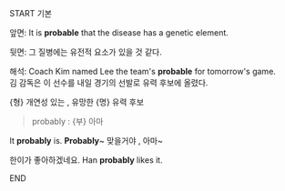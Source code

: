START
기본

앞면:
It is **probable** that the disease has a genetic element. 

뒷면:
그 질병에는 유전적 요소가 있을 것 같다.

해석:
Coach Kim named Lee the team's **probable** for tomorrow's game.  
김 감독은 이 선수를 내일 경기의 선발로 유력 후보에 올렸다.

{형} 개연성 있는 , 유망한
{명} 유력 후보

> probably : {부} 아마

It **probably** is. **Probably**~
맞을거야 , 아마~

한이가 좋아하겠네요.
Han **probably** likes it.
<!--ID: 1746762084371-->
END
